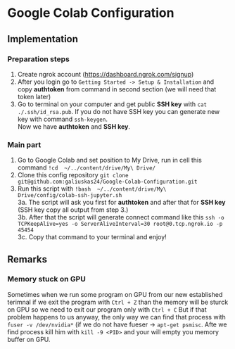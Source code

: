 # Google Colab Configuration

## Implementation
### Preparation steps 
1. Create ngrok account (https://dashboard.ngrok.com/signup)
2. After you login go to `Getting Started -> Setup & Installation` and copy **authtoken** from command in second section (we will need that token later)
3. Go to terminal on your computer and get public **SSH key** with `cat ./.ssh/id_rsa.pub`. If you do not have SSH key you can generate new key with command `ssh-keygen`.   
Now we have **authtoken** and **SSH key**.   
  
### Main part
1. Go to Google Colab and set position to My Drive, run in cell this command `!cd  ~/../content/drive/My\ Drive/`
2. Clone this config repository `git clone git@github.com:galiuskas24/Google-Colab-Configuration.git`
3. Run this script with `!bash  ~/../content/drive/My\ Drive/config/colab-ssh-jupyter.sh`    
  3a. The script will ask you first for **authtoken** and after that for **SSH key** (SSH key copy all output from step 3.)    
  3b. After that the script will generate connect command like this `ssh -o TCPKeepAlive=yes -o ServerAliveInterval=30 root@0.tcp.ngrok.io -p 45454`   
  3c. Copy that command to your terminal and enjoy!    


## Remarks

### Memory stuck on GPU
Sometimes when we run some program on GPU from our new established terimnal if we exit the program with `Ctrl + Z` than the memory will be sturck on GPU so we need to exit our program only with `Ctrl + C`
But if that problem happens to us anyway, the only way we can find that process with `fuser -v /dev/nvidia*` (if we do not have fueser -> `apt-get psmisc`.
Afte we find process kill him with `kill -9 <PID>` and your will empty you memory buffer on GPU. 
